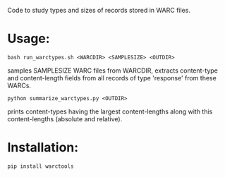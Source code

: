 Code to study types and sizes of records stored in WARC files. 

# Usage:
```bash run_warctypes.sh <WARCDIR> <SAMPLESIZE> <OUTDIR>```

samples SAMPLESIZE WARC files from WARCDIR, extracts content-type and content-length fields from all records of type 'response' from these WARCs.

```python summarize_warctypes.py <OUTDIR>```

prints content-types having the largest content-lengths along with this content-lengths (absolute and relative).

# Installation: 
```pip install warctools```